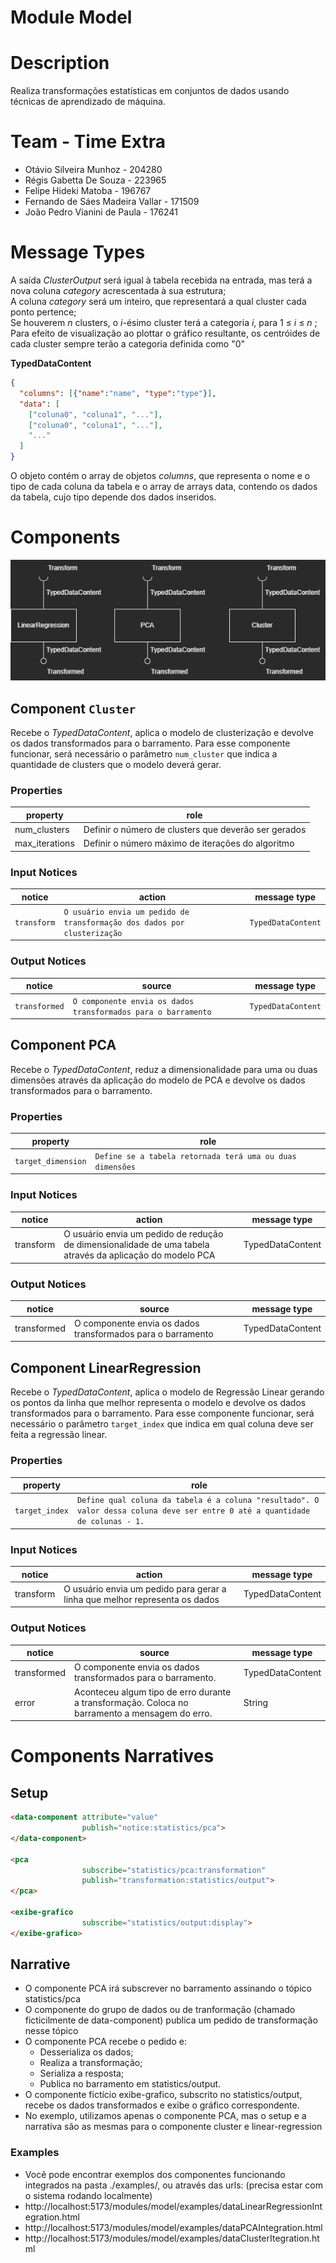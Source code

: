 # Module Model

# Description
Realiza transformações estatísticas em conjuntos de dados usando técnicas de aprendizado de máquina.

# Team - Time Extra
* Otávio Silveira Munhoz - 204280
* Régis Gabetta De Souza - 223965
* Felipe Hideki Matoba - 196767
* Fernando de Sáes Madeira Vallar - 171509
* João Pedro Vianini de Paula - 176241

# Message Types

A saída _ClusterOutput_ será igual à tabela recebida na entrada, mas terá a nova coluna _category_ acrescentada à sua estrutura; <br>
A coluna _category_ será um inteiro, que representará a qual cluster cada ponto pertence; <br>
Se houverem _n_ clusters, o _i_-ésimo cluster terá a categoria _i_, para 1 ≤ _i_ ≤ _n_ ; <br>
Para efeito de visualização ao plottar o gráfico resultante, os centróides de cada cluster sempre terão a categoria definida como "0" <br>

**TypedDataContent**
~~~json
{
  "columns": [{"name":"name", "type":"type"}],
  "data": [
    ["coluna0", "coluna1", "..."],
    ["coluna0", "coluna1", "..."],
    "..."
  ]
}
~~~

O objeto contém o array de objetos _columns_, que representa o nome e o tipo de cada coluna da tabela e o array de arrays data, contendo os dados da tabela, cujo tipo depende dos dados inseridos.

# Components

![Component specification](img/components.png)

## Component `Cluster`

Recebe o _TypedDataContent_, aplica o modelo de clusterização e devolve os dados transformados para o barramento. Para esse componente funcionar, será necessário o parâmetro `num_cluster` que indica a quantidade de clusters que o modelo deverá gerar.

### Properties
property | role
-------| ------
num_clusters | Definir o número de clusters que deverão ser gerados 
max_iterations | Definir o número máximo de iterações do algoritmo 

### Input Notices

notice | action | message type
-------| ------ | ------------
`transform` | `O usuário envia um pedido de transformação dos dados por clusterização` | `TypedDataContent`

### Output Notices

notice    | source | message type
----------| -------| ------------
`transformed` | `O componente envia os dados transformados para o barramento` | `TypedDataContent`

## Component PCA

Recebe o _TypedDataContent_, reduz a dimensionalidade para uma ou duas dimensões através da aplicação do modelo de PCA e devolve os dados transformados para o barramento.

### Properties
property | role
-------| ------
`target_dimension` | `Define se a tabela retornada terá uma ou duas dimensões` 

### Input Notices

notice | action | message type
-------| ------ | ------------
transform | O usuário envia um pedido de redução de dimensionalidade de uma tabela através da aplicação do modelo PCA | TypedDataContent

### Output Notices

notice    | source | message type
----------| -------| ------------
transformed | O componente envia os dados transformados para o barramento | TypedDataContent

## Component LinearRegression

Recebe o _TypedDataContent_, aplica o modelo de Regressão Linear gerando os pontos da linha que melhor representa o modelo e devolve os dados transformados para o barramento. Para esse componente funcionar, será necessário o parâmetro `target_index` que indica em qual coluna deve ser feita a regressão linear.

### Properties
property | role
-------| ------
`target_index` | `Define qual coluna da tabela é a coluna "resultado". O valor dessa coluna deve ser entre 0 até a quantidade de colunas - 1.`

### Input Notices

notice | action | message type
-------| ------ | ------------
transform | O usuário envia um pedido para gerar a linha que melhor representa os dados | TypedDataContent

### Output Notices

notice    | source | message type
----------| -------| ------------
transformed | O componente envia os dados transformados para o barramento. | TypedDataContent
error | Aconteceu algum tipo de erro durante a transformação. Coloca no barramento a mensagem do erro. |  String

# Components Narratives

## Setup

~~~html
<data-component attribute="value"
                publish="notice:statistics/pca">
</data-component>

<pca
                subscribe="statistics/pca:transformation"
                publish="transformation:statistics/output">
</pca>

<exibe-grafico
                subscribe="statistics/output:display">
</exibe-grafico>
~~~

## Narrative

* O componente PCA irá subscrever no barramento assinando o tópico statistics/pca
* O componente do grupo de dados ou de tranformação (chamado ficticilmente de data-component) publica um pedido de transformação nesse tópico
* O componente PCA recebe o pedido e:
  * Desserializa os dados;
  * Realiza a transformação;
  * Serializa a resposta;
  * Publica no barramento em statistics/output.
* O componente fictício exibe-grafico, subscrito no statistics/output, recebe os dados transformados e exibe o gráfico correspondente.
* No exemplo, utilizamos apenas o componente PCA, mas o setup e a narrativa são as mesmas para o componente cluster e linear-regression


### Examples
* Você pode encontrar exemplos dos componentes funcionando integrados na pasta ./examples/, ou através das urls: (precisa estar com o sistema rodando localmente)
* http://localhost:5173/modules/model/examples/dataLinearRegressionIntegration.html
* http://localhost:5173/modules/model/examples/dataPCAIntegration.html
* http://localhost:5173/modules/model/examples/dataClusterItegration.html
